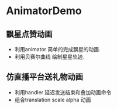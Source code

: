 # AnimatorDemo


## 飘星点赞动画

* 利用animator 简单的完成飘星的动画.
* 利用贝赛尔曲线 绘制星星轨迹.

## 仿直播平台送礼物动画
* 利用handler 延迟发送结束和叠加动画命令
* 组合translation scale alpha 动画
